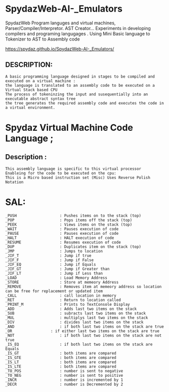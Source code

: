 # SpydazWeb-AI-_Emulators
SpydazWeb Program languges and virtual machines, Parser/Compiler/Interpretor. AST Creator... Experiments in developing compilers and programing langugages . Using Mini Basic language to Tokenizer to AST to Assembly code 

https://spydaz.github.io/SpydazWeb-AI-_Emulators/

## DESCRIPTION:
	A basic programming language designed in stages to be compiled and executed on a virtual machine :
	the language is translated to an assembly code to be executed on a Virtual Stack based CPU
	The process of tokeninzing the input and susequentially into an executable abstract syntax tree
	the tree generates the required assembly code and executes the code in a virtual environment.

# Spydaz Virtual Machine Code Language ;

## Description :
	This assembly language is specific to this virtual processor 
	Enableing for the code to be executed on the cpu: 
	This is a Micro based instruction set (Misc) Uses Reverse Polish Notation
# SAL:
	_PUSH					: Pushes items on to the stack (top)
	_POP					: Pops items off the stack (top)
	_PEEK					: Views items on the stack (top)
	_WAIT					: Pauses execution of code
	_PAUSE					: Pauses execution of code
	_HALT					: HALT execution of code
	_RESUME					: Resumes execution of code
	_DUP					: Duplicates item on the stack (top)
	_JMP					: Jumps to location
	_JIF_T					: Jump if true
	_JIF_F					: Jump if False
	_JIF_EQ					: Jump if Equals
	_JIF_GT					: Jump if Greater than
	_JIF_LT					: Jump if Less than
	_LOAD					: Load Memory Address
	_STORE					: Store at memeory Address
	_REMOVE					: Removes item at memeory address so location can be free for replacement or updated item
	_CALL					: call location in memory
	_RET					: Return to location called
	_PRINT_M				: Prints to TextConsole Display
	_ADD					: Adds last two items on the stack
	_SUB					: subracts last two items on the stack
	_MUL					: multiplys last two items on the stack
	_DIV					: divides last two items on the stack
	_AND					: if both last two items on the stack are true
	_OR					: if either last two items on the stack are true
	_NOT					: if both last two items on the stack are not true
	_IS_EQ					: if both last two items on the stack are Equals
	_IS_GT					: both items are compared 
	_IS_GTE					: both items are compared 
	_IS_LT					: both items are compared 
	_IS_LTE					: both items are compared 
	_TO_POS					: number is sent to negative
	_TO_NEG					: number is sent to positive
	_INCR					: number is incremented by 1
	_DECR 					: number is Decremented by 2
